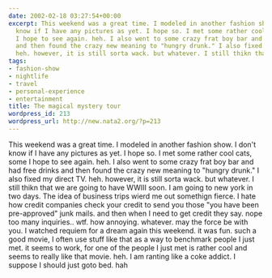 ```yaml
---
date: 2002-02-18 03:27:54+00:00
excerpt: This weekend was a great time. I modeled in another fashion show. I don't
  know if I have any pictures as yet. I hope so. I met some rather cool cats, some
  I hope to see again. heh. I also went to some crazy frat boy bar and had free drinks
  and then found the crazy new meaning to "hungry drunk." I also fixed my direct TV.
  heh. however, it is still sorta wack. but whatever. I still thikn that we a...
tags:
- fashion-show
- nightlife
- travel
- personal-experience
- entertainment
title: The magical mystery tour
wordpress_id: 213
wordpress_url: http://new.nata2.org/?p=213
---
```


This weekend was a great time. I modeled in another fashion show. I don't know if I have any pictures as yet. I hope so. I met some rather cool cats, some I hope to see again. heh. I also went to some crazy frat boy bar and had free drinks and then found the crazy new meaning to "hungry drunk." I also fixed my direct TV. heh. however, it is still sorta wack. but whatever. I still thikn that we are going to have WWIII soon. I am going to new york in two days. The idea of business trips wierd me out somethign fierce. I hate how credit companies check your credit to send you those "you have been pre-approved" junk mails. and then when I need to get credit they say. nope too many inquiries.. wtf. how annoying. whatever. may the force be with you. I watched requiem for a dream again this weekend. it was fun. such a good movie, I often use stuff like that as a way to benchmark people I just met. it seems to work, for one of the people I just met is rather cool and seems to really like that movie. heh. I am ranting like a coke addict. I suppose I should just goto bed. hah